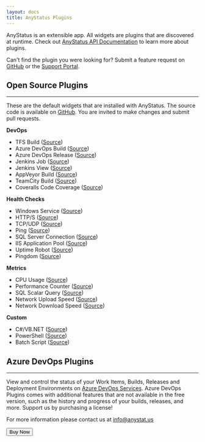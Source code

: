 ```yaml
---
layout: docs
title: AnyStatus Plugins
---
```


AnyStatus is an extensible app. All widgets are plugins that are discovered at runtime. Check out [AnyStatus API Documentation](/docs/api) to learn more about plugins.

Can't find the plugin you were looking for?
Submit a feature request on [GitHub](https://github.com/AnyStatus/Support/issues) or the [Support Portal](https://anystatus.helprace.com/s1-general/ideas).

## Open Source Plugins
----------------------
These are the default widgets that are installed with AnyStatus. The source code is available on [GitHub](https://github.com/AnyStatus/Plugins/tree/master/src/AnyStatus.Plugins/Widgets/DevOps/TFS/Build). You are invited to make changes and submit pull requests.

**DevOps**

- TFS Build ([Source](https://github.com/AnyStatus/Plugins/tree/master/src/AnyStatus.Plugins/Widgets/DevOps/Microsoft/TFS/Build))
- Azure DevOps Build ([Source](https://github.com/AnyStatus/Plugins/tree/master/src/AnyStatus.Plugins/Widgets/DevOps/Microsoft/VSTS/Build))
- Azure DevOps Release ([Source](https://github.com/AnyStatus/Plugins/tree/master/src/AnyStatus.Plugins/Widgets/DevOps/Microsoft/VSTS/Release))
- Jenkins Job ([Source](https://github.com/AnyStatus/Plugins/tree/master/src/AnyStatus.Plugins/Widgets/DevOps/Jenkins/Job))
- Jenkins View ([Source](https://github.com/AnyStatus/Plugins/tree/master/src/AnyStatus.Plugins/Widgets/DevOps/Jenkins/View))
- AppVeyor Build ([Source](https://github.com/AnyStatus/Plugins/tree/master/src/AnyStatus.Plugins/Widgets/DevOps/AppVeyor/Build))
- TeamCity Build ([Source](https://github.com/AnyStatus/Plugins/tree/master/src/AnyStatus.Plugins/Widgets/DevOps/TeamCity/Build))
- Coveralls Code Coverage ([Source](https://github.com/AnyStatus/Plugins/tree/master/src/AnyStatus.Plugins/Widgets/DevOps/Coveralls))

**Health Checks**

- Windows Service ([Source](https://github.com/AnyStatus/Plugins/tree/master/src/AnyStatus.Plugins/Widgets/HealthChecks/WindowsService))
- HTTP/S ([Source](https://github.com/AnyStatus/Plugins/tree/master/src/AnyStatus.Plugins/Widgets/HealthChecks/HTTP))
- TCP/UDP ([Source](https://github.com/AnyStatus/Plugins/tree/master/src/AnyStatus.Plugins/Widgets/HealthChecks/PortCheck))
- Ping ([Source](https://github.com/AnyStatus/Plugins/tree/master/src/AnyStatus.Plugins/Widgets/HealthChecks/Ping))
- SQL Server Connection ([Source](https://github.com/AnyStatus/Plugins/tree/master/src/AnyStatus.Plugins/Widgets/HealthChecks/SqlServer/Connection))
- IIS Application Pool ([Source](https://github.com/AnyStatus/Plugins/tree/master/src/AnyStatus.Plugins/Widgets/HealthChecks/IIS/AppPool))
- Uptime Robot ([Source](https://github.com/AnyStatus/Plugins/tree/master/src/AnyStatus.Plugins/Widgets/HealthChecks/UptimeRobot))
- Pingdom ([Source](https://github.com/AnyStatus/Plugins/tree/master/src/AnyStatus.Plugins/Widgets/HealthChecks/Pingdom))

**Metrics**

- CPU Usage ([Source](https://github.com/AnyStatus/Plugins/tree/master/src/AnyStatus.Plugins/Widgets/Metrics/CPU/Usage))
- Performance Counter ([Source](https://github.com/AnyStatus/Plugins/tree/master/src/AnyStatus.Plugins/Widgets/Metrics/PerformanceCounters))
- SQL Scalar Query ([Source](https://github.com/AnyStatus/Plugins/tree/master/src/AnyStatus.Plugins/Widgets/Metrics/SqlServer/ScalarQuery))
- Network Upload Speed ([Source](https://github.com/AnyStatus/Plugins/tree/master/src/AnyStatus.Plugins/Widgets/Metrics/NetworkSpeed))
- Network Download Speed ([Source](https://github.com/AnyStatus/Plugins/tree/master/src/AnyStatus.Plugins/Widgets/Metrics/NetworkSpeed))

**Custom**

- C#/VB.NET ([Source](https://github.com/AnyStatus/Plugins/tree/master/src/AnyStatus.Plugins/Widgets/Custom/NET))
- PowerShell ([Source](https://github.com/AnyStatus/Plugins/tree/master/src/AnyStatus.Plugins/Widgets/Custom/PowerShell))
- Batch Script ([Source](https://github.com/AnyStatus/Plugins/tree/master/src/AnyStatus.Plugins/Widgets/Custom/BatchFile))

## Azure DevOps Plugins
-----------------------
View and control the status of your Work Items, Builds, Releases and Deployment Environments on [Azure DevOps Services](https://azure.microsoft.com/en-us/services/devops/).
Azure DevOps Plugins comes with additional features that are not available in the free version, such as the history and progress of your builds, releases, and more. Support us by purchasing a license!

For more information please contact us at [info@anystat.us](mailto:info@anystat.us)

<p>
    <form action="https://www.paypal.com/cgi-bin/webscr" method="post" target="_top">
        <button class="btn btn-warning" onclick="ga('send', 'event', 'Buy', 'Azure DevOps');">Buy Now</button> 
        <input type="hidden" name="cmd" value="_s-xclick">
        <input type="hidden" name="hosted_button_id" value="DSSVLGELMML32">
        <img alt="Buy Now" src="https://www.paypalobjects.com/en_US/i/scr/pixel.gif" width="1" height="1">
    </form>
</p>
